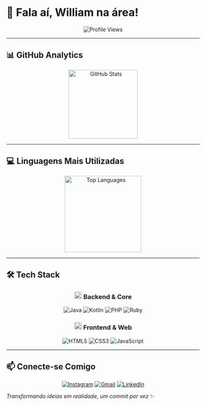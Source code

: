 # 👋 Fala aí, William na área!

<div align="center">
  
![Profile Views](https://komarev.com/ghpvc/?username=WillGolden80742&color=blueviolet&style=for-the-badge&label=PROFILE+VIEWS)

</div>

---

## 📊 GitHub Analytics

<div align="center">
  
<img src="https://github-readme-stats.vercel.app/api?username=WillGolden80742&show_icons=true&theme=tokyonight&hide_border=true&bg_color=0D1117&title_color=F85D7F&icon_color=F85D7F&text_color=FFFFFF&count_private=true" alt="GitHub Stats" height="180"/>

</div>

---

## 💻 Linguagens Mais Utilizadas

<div align="center">
  
<img src="https://github-readme-stats.vercel.app/api/top-langs/?username=WillGolden80742&layout=compact&theme=tokyonight&hide_border=true&bg_color=0D1117&title_color=F85D7F&text_color=FFFFFF&langs_count=8" alt="Top Languages" height="200"/>

</div>

---

## 🛠️ Tech Stack

<div align="center">

### <img src="https://cdn.jsdelivr.net/gh/devicons/devicon/icons/java/java-original.svg" width="20"/> **Backend & Core**
![Java](https://img.shields.io/badge/Java-ED8B00?style=for-the-badge&logo=openjdk&logoColor=white)
![Kotlin](https://img.shields.io/badge/Kotlin-0095D5?style=for-the-badge&logo=kotlin&logoColor=white)
![PHP](https://img.shields.io/badge/PHP-777BB4?style=for-the-badge&logo=php&logoColor=white)
![Ruby](https://img.shields.io/badge/Ruby-CC342D?style=for-the-badge&logo=ruby&logoColor=white)

### <img src="https://raw.githubusercontent.com/Tarikul-Islam-Anik/Animated-Fluent-Emojis/master/Emojis/Objects/Desktop%20Computer.png" width="20"/> **Frontend & Web**
![HTML5](https://img.shields.io/badge/HTML5-E34F26?style=for-the-badge&logo=html5&logoColor=white)
![CSS3](https://img.shields.io/badge/CSS3-1572B6?style=for-the-badge&logo=css3&logoColor=white)
![JavaScript](https://img.shields.io/badge/JavaScript-F7DF1E?style=for-the-badge&logo=javascript&logoColor=black)

</div>

---

## 📫 Conecte-se Comigo

<div align="center">

[![Instagram](https://img.shields.io/badge/Instagram-E4405F?style=for-the-badge&logo=instagram&logoColor=white)](https://instagram.com/willgolden80742)
[![Gmail](https://img.shields.io/badge/Gmail-D14836?style=for-the-badge&logo=gmail&logoColor=white)](mailto:seu-email@gmail.com)
[![LinkedIn](https://img.shields.io/badge/LinkedIn-0077B5?style=for-the-badge&logo=linkedin&logoColor=white)](https://linkedin.com/in/seu-perfil)

</div>



*Transformando ideias em realidade, um commit por vez* ✨

</div>
